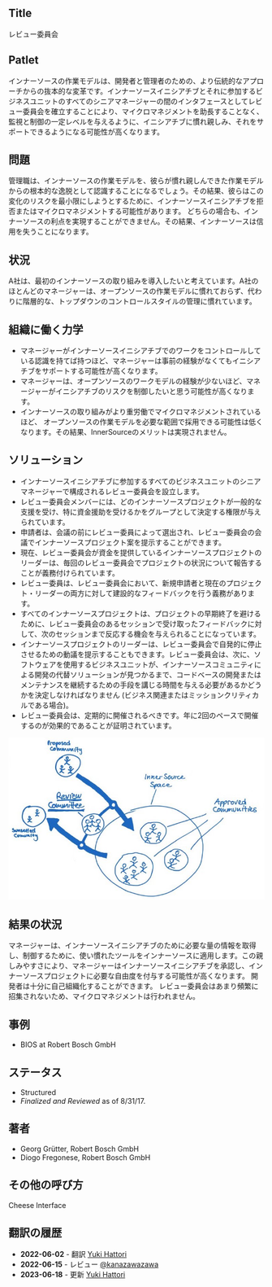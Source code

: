## Title

レビュー委員会

## Patlet

インナーソースの作業モデルは、開発者と管理者のための、より伝統的なアプローチからの抜本的な変革です。インナーソースイニシアチブとそれに参加するビジネスユニットのすべてのシニアマネージャーの間のインタフェースとしてレビュー委員会を確立することにより、マイクロマネジメントを助長することなく、監視と制御の一定レベルを与えるように、イニシアチブに慣れ親しみ、それをサポートできるようになる可能性が高くなります。

## 問題

管理職は、インナーソースの作業モデルを、彼らが慣れ親しんできた作業モデルからの根本的な逸脱として認識することになるでしょう。その結果、彼らはこの変化のリスクを最小限にしようとするために、インナーソースイニシアチブを拒否またはマイクロマネジメントする可能性があります。
どちらの場合も、インナーソースの利点を実現することができません。その結果、インナーソースは信用を失うことになります。

## 状況

A社は、最初のインナーソースの取り組みを導入したいと考えています。A社のほとんどのマネージャーは、オープンソースの作業モデルに慣れておらず、代わりに階層的な、トップダウンのコントロールスタイルの管理に慣れています。

## 組織に働く力学

- マネージャーがインナーソースイニシアチブでのワークをコントロールしている認識を持てば持つほど、マネージャーは事前の経験がなくてもイニシアチブをサポートする可能性が高くなります。
- マネージャーは、オープンソースのワークモデルの経験が少ないほど、マネージャーがイニシアチブのリスクを制御したいと思う可能性が高くなります。
- インナーソースの取り組みがより重労働でマイクロマネジメントされているほど、 オープンソースの作業モデルを必要な範囲で採用できる可能性は低くなります。その結果、InnerSourceのメリットは実現されません。

## ソリューション

- インナーソースイニシアチブに参加するすべてのビジネスユニットのシニアマネージャーで構成されるレビュー委員会を設立します。
- レビュー委員会メンバーには、どのインナーソースプロジェクトが一般的な支援を受け、特に資金援助を受けるかをグループとして決定する権限が与えられています。
- 申請者は、会議の前にレビュー委員によって選出され、レビュー委員会の会議でインナーソースプロジェクト案を提示することができます。
- 現在、レビュー委員会が資金を提供しているインナーソースプロジェクトのリーダーは、毎回のレビュー委員会でプロジェクトの状況について報告することが義務付けられています。
- レビュー委員は、レビュー委員会において、新規申請者と現在のプロジェクト・リーダーの両方に対して建設的なフィードバックを行う義務があります。
- すべてのインナーソースプロジェクトは、プロジェクトの早期終了を避けるために、レビュー委員会のあるセッションで受け取ったフィードバックに対して、次のセッションまで反応する機会を与えられることになっています。
- インナーソースプロジェクトのリーダーは、レビュー委員会で自発的に停止させるための動議を提示することもできます。レビュー委員会は、次に、ソフトウェアを使用するビジネスユニットが、インナーソースコミュニティによる開発の代替ソリューションが見つかるまで、コードベースの開発またはメンテナンスを継続するための手段を講じる時間を与える必要があるかどうかを決定しなければなりません (ビジネス関連またはミッションクリティカルである場合)。
- レビュー委員会は、定期的に開催されるべきです。年に2回のペースで開催するのが効果的であることが証明されています。

![レビュー委員会スケッチ](../../../assets/img/review-committee-sketch.jpg)

## 結果の状況

マネージャーは、インナーソースイニシアチブのために必要な量の情報を取得し、制御するために、使い慣れたツールをインナーソースに適用します。この親しみやすさにより、マネージャーはインナーソースイニシアチブを承認し、インナーソースプロジェクトに必要な自由度を付与する可能性が高くなります。
開発者は十分に自己組織化することができます。 レビュー委員会はあまり頻繁に招集されないため、マイクロマネジメントは行われません。

## 事例

* BIOS at Robert Bosch GmbH

## ステータス

* Structured
* _Finalized and Reviewed_ as of 8/31/17.

## 著者

- Georg Grütter, Robert Bosch GmbH
- Diogo Fregonese, Robert Bosch GmbH

## その他の呼び方

Cheese Interface

## 翻訳の履歴

- **2022-06-02** - 翻訳 [Yuki Hattori](https://github.com/yuhattor)
- **2022-06-15** - レビュー [@kanazawazawa](https://github.com/kanazawazawa)
- **2023-06-18** - 更新 [Yuki Hattori](https://github.com/yuhattor)

